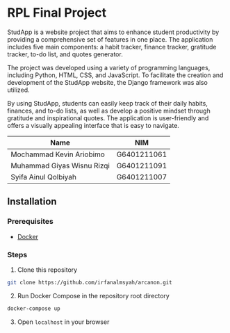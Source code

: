 # RPL Final Project

StudApp is a website project that aims to enhance student productivity by providing a comprehensive set of features in one place. The application includes five main components: a habit tracker, finance tracker, gratitude tracker, to-do list, and quotes generator.

The project was developed using a variety of programming languages, including Python, HTML, CSS, and JavaScript. To facilitate the creation and development of the StudApp website, the Django framework was also utilized.

By using StudApp, students can easily keep track of their daily habits, finances, and to-do lists, as well as develop a positive mindset through gratitude and inspirational quotes. The application is user-friendly and offers a visually appealing interface that is easy to navigate.

|Name|NIM|
|--|--|
|Mochammad Kevin Ariobimo|G6401211061 |
|Muhammad Giyas Wisnu Rizqi|G6401211091|
|Syifa Ainul Qolbiyah|G6401211007|

## Installation
### Prerequisites
- [Docker](https://docs.docker.com/get-docker/)

### Steps
1. Clone this repository
```bash
git clone https://github.com/irfanalmsyah/arcanon.git
```
2. Run Docker Compose in the repository root directory
```bash
docker-compose up
```
3. Open `localhost` in your browser

